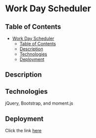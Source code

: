 # Work Day Scheduler

## Table of Contents

- [Work Day Scheduler](#work-day-scheduler)
  - [Table of Contents](#table-of-contents)
  - [Description](#description)
  - [Technologies](#technologies)
  - [Deployment](#deployment)

## Description

## Technologies

jQuery, Bootstrap, and moment.js

## Deployment

Click the link [here](katensullivan55.github.io/work-day-scheduler/)
